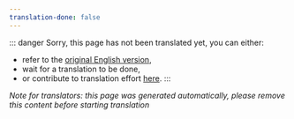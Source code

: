 ```yaml
---
translation-done: false
---
```

::: danger
Sorry, this page has not been translated yet, you can either:
- refer to the [original English version](<../../../cs/models/custom-platforms.md>),
- wait for a translation to be done,
- or contribute to translation effort [here](https://github.com/bsmg/wiki).
:::

_Note for translators: this page was generated automatically, please remove this content before starting translation_
